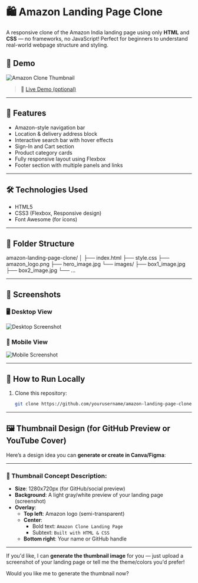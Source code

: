 # 🛍️ Amazon Landing Page Clone

A responsive clone of the Amazon India landing page using only **HTML** and **CSS** — no frameworks, no JavaScript! Perfect for beginners to understand real-world webpage structure and styling.

## 📸 Demo

![Amazon Clone Thumbnail](./assets/amazon-clone-thumbnail.png)

> 🔗 [Live Demo (optional)](https://your-live-demo-link.com)

---

## 🚀 Features

- Amazon-style navigation bar
- Location & delivery address block
- Interactive search bar with hover effects
- Sign-In and Cart section
- Product category cards
- Fully responsive layout using Flexbox
- Footer section with multiple panels and links

---

## 🛠️ Technologies Used

- HTML5
- CSS3 (Flexbox, Responsive design)
- Font Awesome (for icons)

---

## 📂 Folder Structure

amazon-landing-page-clone/
│
├── index.html
├── style.css
├── amazon_logo.png
├── hero_image.jpg
└── images/
├── box1_image.jpg
├── box2_image.jpg
└── ...


---

## 📸 Screenshots

### 🖥️ Desktop View
![Desktop Screenshot](./assets/screenshot-desktop.png)

### 📱 Mobile View
![Mobile Screenshot](./assets/screenshot-mobile.png)

---

## 🔧 How to Run Locally

1. Clone this repository:
   ```bash
   git clone https://github.com/yourusername/amazon-landing-page-clone.git


---

## 🖼️ Thumbnail Design (for GitHub Preview or YouTube Cover)

Here’s a design idea you can **generate or create in Canva/Figma**:

---

### 🔶 Thumbnail Concept Description:

- **Size**: 1280x720px (for GitHub/social preview)
- **Background**: A light gray/white preview of your landing page (screenshot)
- **Overlay**:
  - **Top left**: Amazon logo (semi-transparent)
  - **Center**:
    - Bold text: `Amazon Clone Landing Page`
    - Subtext: `Built with HTML & CSS`
  - **Bottom right**: Your name or GitHub handle

---

If you'd like, I can **generate the thumbnail image** for you — just upload a screenshot of your landing page or tell me the theme/colors you'd prefer!

Would you like me to generate the thumbnail now?


